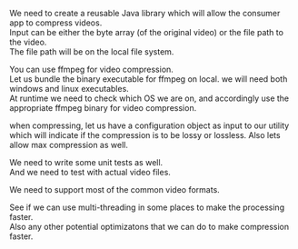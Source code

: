 We need to create a reusable Java library which will allow the consumer app to compress videos.  
Input can be either the byte array (of the original video) or the file path to the video.  
The file path will be on the local file system.  

You can use ffmpeg for video compression.  
Let us bundle the binary executable for ffmpeg on local.  we will need both windows and linux executables.  
At runtime we need to check which OS we are on, and accordingly use the appropriate ffmpeg binary for video compression.  

when compressing, let us have a configuration object as input to our utility which will indicate if the compression is to be lossy or lossless. Also lets allow max compression as well.  

We need to write some unit tests as well.  
And we need to test with actual video files.  

We need to support most of the common video formats.  

See if we can use multi-threading in some places to make the processing faster.  
Also any other potential optimizatons that we can do to make compression faster.  






